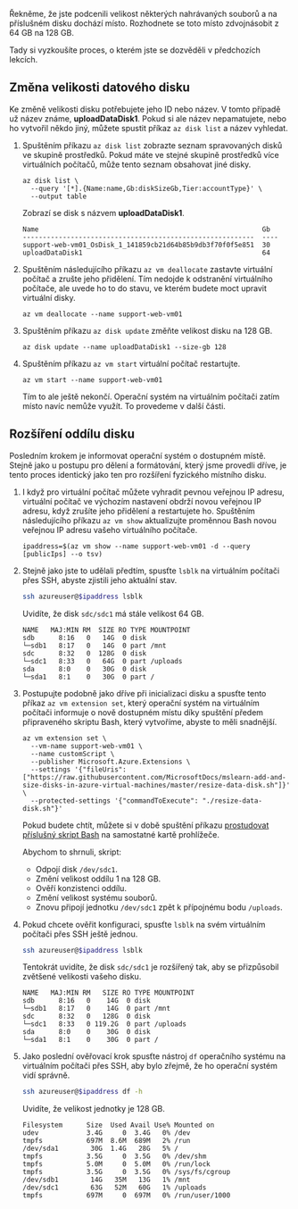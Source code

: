 Řekněme, že jste podcenili velikost některých nahrávaných souborů a na příslušném disku dochází místo. Rozhodnete se toto místo zdvojnásobit z 64 GB na 128 GB.

Tady si vyzkoušíte proces, o kterém jste se dozvěděli v předchozích lekcích.

## <a name="resize-the-data-disk"></a>Změna velikosti datového disku

Ke změně velikosti disku potřebujete jeho ID nebo název. V tomto případě už název známe, **uploadDataDisk1**. Pokud si ale název nepamatujete, nebo ho vytvořil někdo jiný, můžete spustit příkaz `az disk list` a název vyhledat.

1. Spuštěním příkazu `az disk list` zobrazte seznam spravovaných disků ve skupině prostředků. Pokud máte ve stejné skupině prostředků více virtuálních počítačů, může tento seznam obsahovat jiné disky.

    ```azurecli
    az disk list \
      --query '[*].{Name:name,Gb:diskSizeGb,Tier:accountType}' \
      --output table
    ```

    Zobrazí se disk s názvem **uploadDataDisk1**.

    ```output
    Name                                                        Gb
    ----------------------------------------------------------  ----
    support-web-vm01_OsDisk_1_141859cb21d64b85b9db3f70f0f5e851  30
    uploadDataDisk1                                             64
    ```

1. Spuštěním následujícího příkazu `az vm deallocate` zastavte virtuální počítač a zrušte jeho přidělení. Tím nedojde k odstranění virtuálního počítače, ale uvede ho to do stavu, ve kterém budete moct upravit virtuální disky.

    ```azurecli
    az vm deallocate --name support-web-vm01
    ```

1. Spuštěním příkazu `az disk update` změňte velikost disku na 128 GB.

    ```azurecli
    az disk update --name uploadDataDisk1 --size-gb 128
    ```

1. Spuštěním příkazu `az vm start` virtuální počítač restartujte.

    ```azurecli
    az vm start --name support-web-vm01
    ```

    Tím to ale ještě nekončí. Operační systém na virtuálním počítači zatím místo navíc nemůže využít. To provedeme v další části.

## <a name="expand-the-disk-partition"></a>Rozšíření oddílu disku

Posledním krokem je informovat operační systém o dostupném místě. Stejně jako u postupu pro dělení a formátování, který jsme provedli dříve, je tento proces identický jako ten pro rozšíření fyzického místního disku.

1. I když pro virtuální počítač můžete vyhradit pevnou veřejnou IP adresu, virtuální počítač ve výchozím nastavení obdrží novou veřejnou IP adresu, když zrušíte jeho přidělení a restartujete ho. Spuštěním následujícího příkazu `az vm show` aktualizujte proměnnou Bash novou veřejnou IP adresu vašeho virtuálního počítače.

    ```azurecli
    ipaddress=$(az vm show --name support-web-vm01 -d --query [publicIps] --o tsv)
    ```

1. Stejně jako jste to udělali předtím, spusťte `lsblk` na virtuálním počítači přes SSH, abyste zjistili jeho aktuální stav.

    ```bash
    ssh azureuser@$ipaddress lsblk
    ```

    Uvidíte, že disk `sdc/sdc1` má stále velikost 64 GB.

    ```output
    NAME   MAJ:MIN RM  SIZE RO TYPE MOUNTPOINT
    sdb      8:16   0   14G  0 disk 
    └─sdb1   8:17   0   14G  0 part /mnt
    sdc      8:32   0  128G  0 disk 
    └─sdc1   8:33   0   64G  0 part /uploads
    sda      8:0    0   30G  0 disk 
    └─sda1   8:1    0   30G  0 part /
    ```

1. Postupujte podobně jako dříve při inicializaci disku a spusťte tento příkaz `az vm extension set`, který operační systém na virtuálním počítači informuje o nově dostupném místu díky spuštění předem připraveného skriptu Bash, který vytvoříme, abyste to měli snadnější.

    ```azurecli
    az vm extension set \
      --vm-name support-web-vm01 \
      --name customScript \
      --publisher Microsoft.Azure.Extensions \
      --settings '{"fileUris":["https://raw.githubusercontent.com/MicrosoftDocs/mslearn-add-and-size-disks-in-azure-virtual-machines/master/resize-data-disk.sh"]}' \
      --protected-settings '{"commandToExecute": "./resize-data-disk.sh"}'
    ```

    Pokud budete chtít, můžete si v době spuštění příkazu [prostudovat příslušný skript Bash](https://raw.githubusercontent.com/MicrosoftDocs/mslearn-add-and-size-disks-in-azure-virtual-machines/master/resize-data-disk.sh?azure-portal=true) na samostatné kartě prohlížeče.

    Abychom to shrnuli, skript:

    * Odpojí disk `/dev/sdc1`.
    * Změní velikost oddílu 1 na 128 GB.
    * Ověří konzistenci oddílu.
    * Změní velikost systému souborů.
    * Znovu připojí jednotku `/dev/sdc1` zpět k přípojnému bodu `/uploads`.

1. Pokud chcete ověřit konfiguraci, spusťte `lsblk` na svém virtuálním počítači přes SSH ještě jednou.

    ```bash
    ssh azureuser@$ipaddress lsblk
    ```

    Tentokrát uvidíte, že disk `sdc/sdc1` je rozšířený tak, aby se přizpůsobil zvětšené velikosti vašeho disku.

    ```output
    NAME   MAJ:MIN RM   SIZE RO TYPE MOUNTPOINT
    sdb      8:16   0    14G  0 disk 
    └─sdb1   8:17   0    14G  0 part /mnt
    sdc      8:32   0   128G  0 disk 
    └─sdc1   8:33   0 119.2G  0 part /uploads
    sda      8:0    0    30G  0 disk 
    └─sda1   8:1    0    30G  0 part /
    ```

1. Jako poslední ověřovací krok spusťte nástroj `df` operačního systému na virtuálním počítači přes SSH, aby bylo zřejmě, že ho operační systém vidí správně.

    ```bash
    ssh azureuser@$ipaddress df -h
    ```

    Uvidíte, že velikost jednotky je 128 GB.

    ```output
    Filesystem      Size  Used Avail Use% Mounted on
    udev            3.4G     0  3.4G   0% /dev
    tmpfs           697M  8.6M  689M   2% /run
    /dev/sda1        30G  1.4G   28G   5% /
    tmpfs           3.5G     0  3.5G   0% /dev/shm
    tmpfs           5.0M     0  5.0M   0% /run/lock
    tmpfs           3.5G     0  3.5G   0% /sys/fs/cgroup
    /dev/sdb1        14G   35M   13G   1% /mnt
    /dev/sdc1        63G   52M   60G   1% /uploads
    tmpfs           697M     0  697M   0% /run/user/1000
    ```
